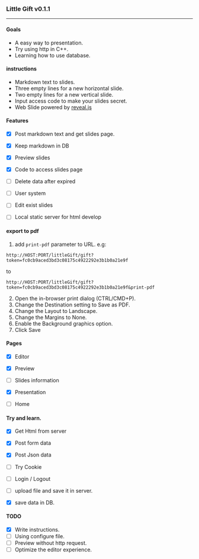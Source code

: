 ### Little Gift v0.1.1
---

#### Goals
- A easy way to presentation.
- Try using http in C++.
- Learning how to use database.

#### instructions
- Markdown text to slides.
- Three empty lines for a new horizontal slide.
- Two empty lines for a new vertical slide.
- Input access code to make your slides secret.
- Web Slide powered by [reveal.js](https://github.com/hakimel/reveal.js)


#### Features
- [X] Post markdown text and get slides page.
- [X] Keep markdown in DB
- [X] Preview slides
- [X] Code to access slides page
- [ ] Delete data after expired
- [ ] User system
- [ ] Edit exist slides
- [ ] Local static server for html develop


#### export to pdf
1. add `print-pdf` parameter to URL.
e.g:
```
http://HOST:PORT/littleGift/gift?token=fc0cb9aced3bd3c08175c4922292e3b1b0a21e9f
```
to
```
http://HOST:PORT/littleGift/gift?token=fc0cb9aced3bd3c08175c4922292e3b1b0a21e9f&print-pdf
```
2. Open the in-browser print dialog (CTRL/CMD+P).
3. Change the Destination setting to Save as PDF.
4. Change the Layout to Landscape.
5. Change the Margins to None.
6. Enable the Background graphics option.
7. Click Save

#### Pages
- [X] Editor
- [X] Preview
- [ ] Slides information 
- [X] Presentation
- [ ] Home


#### Try and learn.
- [X] Get Html from server
- [X] Post form data
- [X] Post Json data
- [ ] Try Cookie
- [ ] Login / Logout
- [ ] upload file and save it in server.
- [X] save data in DB.


#### TODO 
- [X] Write instructions.
- [ ] Using configure file.
- [ ] Preview without http request.
- [ ] Optimize the editor experience.